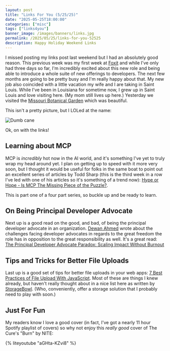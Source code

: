 ```yaml
---
layout: post
title: "Links For You (5/25/25)"
date: "2025-05-25T18:00:00"
categories: ["misc"]
tags: ["links4you"]
banner_image: /images/banners/links.jpg
permalink: /2025/05/25/links-for-you-52525
description: Happy Holiday Weekend Links
---
```


I missed posting my links post last weekend but I had an absolutely good reason. This previous week was my first week at [Foxit](https://www.foxit.com) and while I've only had three days so far, I'm incredibly excited about this new role and being able to introduce a whole suite of new offerings to developers. The next few months are going to be pretty busy and I'm really happy about that. My new job also coincided with a little vacation my wife and I are taking in Saint Louis. While I've been in Louisiana for sometime now, I grew up in Saint Louis and love visiting here. (My mom still lives up here.) Yesterday we visited the [Missouri Botanical Garden](https://www.missouribotanicalgarden.org/) which was beautiful. 

This isn't a pretty picture, but I LOLed at the name:

<p>
<img src="https://static.raymondcamden.com/images/2025/05/plants.jpg" alt="Dumb cane" class="imgborder imgcenter" loading="lazy">
</p>

Ok, on with the links!

## Learning about MCP

MCP is *incredibly* hot now in the AI world, and it's something I've yet to truly wrap my head around yet. I plan on getting up to speed with it more very soon, but I thought it would be useful for folks in the same boat to point out an excellent series of articles by Todd Sharp (this is the third week in a row I've led with one of his articles so it's something of a trend now): [Hype or Hope - Is MCP The Missing Piece of the Puzzle?](https://dev.to/aws/hype-or-hope-is-mcp-the-missing-piece-of-the-llm-puzzle-c88).

This is part one of a four part series, so buckle up and be ready to learn. 

## On Being Principal Developer Advocate

Next up is a good read on the good, and bad, of being the principal developer advocate in an organization. [Dewan Ahmed](https://www.dewanahmed.com/) wrote about the challenges facing developer advocates in regards to the great freedom the role has in opposition to the great responsibility as well. It's a great read: [The Principal Developer Advocate Paradox: Scaling Impact Without Burnout](https://www.dewanahmed.com/being-principal-da/)

## Tips and Tricks for Better File Uploads

Last up is a good set of tips for better file uploads in your web apps: [7 Best Practices of File Upload With JavaScript](https://storagebowl.net/blogs/best-practices-of-file-upload). Most of these are things I knew already, but haven't really thought about in a nice list here as written by [StorageBowl](https://storagebowl.net/). (Who, conveniently, offer a storage solution that I probably need to play with soon.)

## Just For Fun

My readers know I love a good cover (in fact, I've got a nearly 11 hour Spotify playlist of covers) so why not enjoy this *really good* cover of The Cure's "Burn" by NITE:

{% liteyoutube "aGHta-KZvi8" %}
